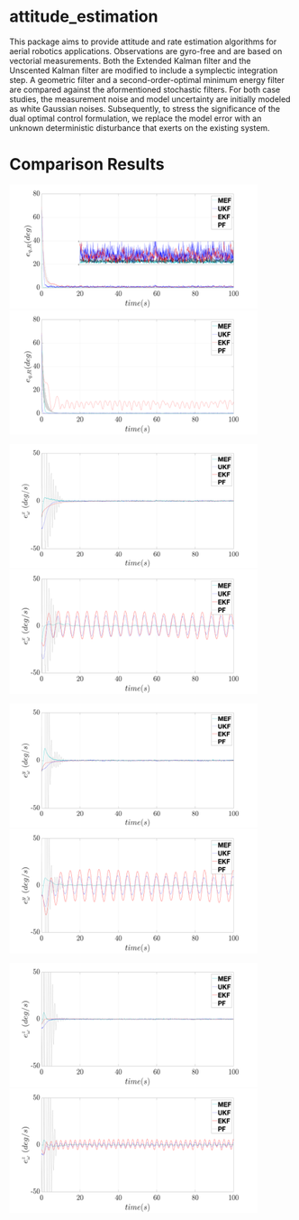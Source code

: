 # attitude_estimation

This package aims to provide attitude and rate estimation algorithms for aerial robotics applications. 
Observations are gyro-free and are based on vectorial measurements.
Both the Extended Kalman filter and the Unscented Kalman filter are modified to include a symplectic integration step.
A geometric filter and a second-order-optimal minimum energy filter are compared against the aformentioned stochastic filters.
For both case studies, the measurement noise and model uncertainty are initially modeled as
white Gaussian noises. Subsequently, to stress the significance of the dual optimal control formulation, we replace the model error with
an unknown deterministic disturbance that exerts on the existing system.
# Comparison Results

<p float="left">
  <img src="figures_png/orientation.png" width="440" height="220"/>
  <img src="figures_png/orientationmodel.png" width="440" height="220"/> 
</p>

<p float="left">
  <img src="figures_png/WX.png" width="440" height="220"/>
  <img src="figures_png/WXmodel.png" width="440" height="220"/> 
</p>

<p float="left">
  <img src="figures_png/WY.png" width="440" height="220"/>
  <img src="figures_png/WYmodel.png" width="440" height="220"/> 
</p>

<p float="left">
  <img src="figures_png/WZ.png" width="440" height="220"/>
  <img src="figures_png/WZmodel.png" width="440" height="220"/> 
</p>
